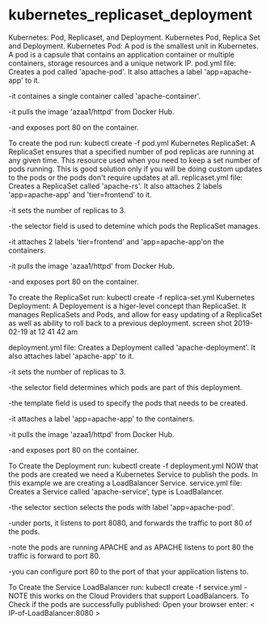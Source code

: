 # kubernetes_replicaset_deployment

Kubernetes: Pod, Replicaset, and Deployment.
Kubernetes Pod, Replica Set and Deployment.
Kubernetes Pod: A pod is the smallest unit in Kubernetes. A pod is a capsule that contains an application container or multiple containers, storage resources and a unique network IP.
pod.yml file: Creates a pod called 'apache-pod'. It also attaches a label 'app=apache-app' to it.

-it containes a single container called 'apache-container'.

-it pulls the image 'azaa1/httpd' from Docker Hub.

-and exposes port 80 on the container.

To create the pod run: kubectl create -f pod.yml
Kubernetes ReplicaSet: A ReplicaSet ensures that a specified number of pod replicas are running at any given time. This resource used when you need to keep a set number of pods running. This is good solution only if you will be doing custom updates to the pods or the pods don't require updates at all.
replicaset.yml file: Creates a ReplicaSet called 'apache-rs'. It also attaches 2 labels 'app=apache-app' and 'tier=frontend' to it.

-it sets the number of replicas to 3.

-the selector field is used to detemine which pods the ReplicaSet manages.

-it attaches 2 labels 'tier=frontend' and 'app=apache-app'on the containers.

-it pulls the image 'azaa1/httpd' from Docker Hub.

-and exposes port 80 on the container.

To create the ReplicaSet run: kubectl create -f replica-set.yml
Kubernetes Deployment: A Deployement is a higer-level concept than ReplicaSet. It manages ReplicaSets and Pods, and allow for easy updating of a ReplicaSet as well as ability to roll back to a previous deployment.
screen shot 2019-02-19 at 12 41 42 am

deployment.yml file: Creates a Deployment called 'apache-deployment'. It also attaches label 'apache-app' to it.

-it sets the number of replicas to 3.

-the selector field determines which pods are part of this deployment.

-the template field is used to specify the pods that needs to be created.

-it attaches a label 'app=apache-app' to the containers.

-it pulls the image 'azaa1/httpd' from Docker Hub.

-and exposes port 80 on the container.

To Create the Deployment run: kubectl create -f deployment.yml
NOW that the pods are created we need a Kubernetes Service to publish the pods. In this example we are creating a LoadBalancer Service.
service.yml file: Creates a Service called 'apache-service', type is LoadBalancer.

-the selector section selects the pods with label 'app=apache-pod'.

-under ports, it listens to port 8080, and forwards the traffic to port 80 of the pods.

-note the pods are running APACHE and as APACHE listens to port 80 the traffic is forward to port 80.

-you can configure port 80 to the port of that your application listens to.

To Create the Service LoadBalancer run: kubectl create -f service.yml
-NOTE this works on the Cloud Providers that support LoadBalancers.
To Check if the pods are successfully published: Open your browser enter: < IP-of-LoadBalancer:8080 >
